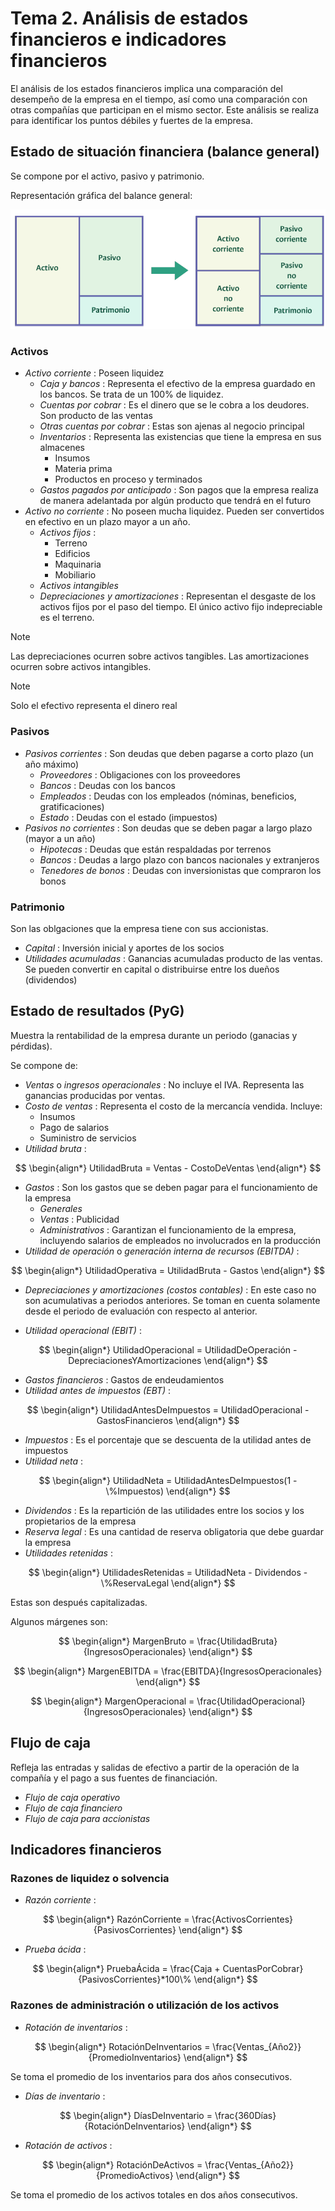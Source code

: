 # Tema 2. Análisis de estados financieros e indicadores financieros

El análisis de los estados financieros implica una comparación del desempeño de la empresa en el tiempo, así como una comparación con otras compañías que participan en el mismo sector.
Este análisis se realiza para identificar los puntos débiles y fuertes de la empresa.


## Estado de situación financiera (balance general)

Se compone por el activo, pasivo y patrimonio.

Representación gráfica del balance general:

![](attachments/Pasted%20image%2020230323212619.png)


### Activos

- _Activo corriente_ : Poseen liquidez
	- _Caja y bancos_ : Representa el efectivo de la empresa guardado en los bancos. Se trata de un $100\%$ de liquidez.
	- _Cuentas por cobrar_ : Es el dinero que se le cobra a los deudores. Son producto de las ventas
	- _Otras cuentas por cobrar_ : Estas son ajenas al negocio principal
	- _Inventarios_ : Representa las existencias que tiene la empresa en sus almacenes
		- Insumos
		- Materia prima
		- Productos en proceso y terminados
	- _Gastos pagados por anticipado_ : Son pagos que la empresa realiza de manera adelantada por algún producto que tendrá en el futuro
- _Activo no corriente_ : No poseen mucha liquidez. Pueden ser convertidos en efectivo en un plazo mayor a un año.
	- _Activos fijos_ :
		- Terreno
		- Edificios
		- Maquinaria
		- Mobiliario
	- _Activos intangibles_
	- _Depreciaciones y amortizaciones_ : Representan el desgaste de los activos fijos 
	  por el paso del tiempo. El único activo fijo indepreciable es el terreno.

>[!Note]
>Las depreciaciones ocurren sobre activos tangibles.
>Las amortizaciones ocurren sobre activos intangibles.

>[!Note]
>Solo el efectivo representa el dinero real


### Pasivos

- _Pasivos corrientes_ : Son deudas que deben pagarse a corto plazo (un año máximo)
	- _Proveedores_ : Obligaciones con los proveedores
	- _Bancos_ : Deudas con los bancos
	- _Empleados_ : Deudas con los empleados (nóminas, beneficios, gratificaciones)
	- _Estado_ : Deudas con el estado (impuestos)
- _Pasivos no corrientes_ : Son deudas que se deben pagar a largo plazo (mayor a un año)
	- _Hipotecas_ : Deudas que están respaldadas por terrenos
	- _Bancos_ :  Deudas a largo plazo con bancos nacionales y extranjeros
	- _Tenedores de bonos_ : Deudas con inversionistas que compraron los bonos


### Patrimonio

Son las oblgaciones que la empresa tiene con sus accionistas.

- _Capital_ : Inversión inicial y aportes de los socios
- _Utilidades acumuladas_ : Ganancias acumuladas producto de las ventas. Se pueden convertir en capital o distribuirse entre los dueños (dividendos)


## Estado de resultados (PyG)

Muestra la rentabilidad de la empresa durante un periodo (ganacias y pérdidas).

Se compone de:

- _Ventas_ o _ingresos operacionales_ : No incluye el IVA. Representa las ganancias producidas por ventas.
- _Costo de ventas_  : Representa el costo de la mercancía vendida. Incluye:
	- Insumos
	- Pago de salarios
	- Suministro de servicios
- _Utilidad bruta_ :

$$
\begin{align*}
	UtilidadBruta = Ventas - CostoDeVentas
\end{align*}
$$

- _Gastos_  : Son los gastos que se deben pagar para el funcionamiento de la empresa
	- _Generales_
	- _Ventas_ : Publicidad
	- _Administrativos_ : Garantizan el funcionamiento de la empresa, incluyendo salarios de empleados no involucrados en la producción
- _Utilidad de operación_ o _generación interna de recursos (EBITDA)_ :

$$
\begin{align*}
	UtilidadOperativa = UtilidadBruta - Gastos
\end{align*}
$$

- _Depreciaciones y amortizaciones (costos contables)_ : En este caso no son acumulativas a periodos anteriores. Se toman en cuenta solamente desde el periodo de evaluación con respecto al anterior.

- _Utilidad operacional (EBIT)_ : 

$$
\begin{align*}
	UtilidadOperacional = UtilidadDeOperación - DepreciacionesYAmortizaciones
\end{align*}
$$

- _Gastos financieros_ : Gastos de endeudamientos
- _Utilidad antes de impuestos (EBT)_ :

$$
\begin{align*}
	UtilidadAntesDeImpuestos = UtilidadOperacional - GastosFinancieros
\end{align*}
$$

- _Impuestos_ : Es el porcentaje que se descuenta de la utilidad antes de impuestos
- _Utilidad neta_ : 

$$
\begin{align*}
	UtilidadNeta = UtilidadAntesDeImpuestos(1 - \%Impuestos)
\end{align*}
$$

- _Dividendos_ : Es la repartición de las utilidades entre los socios y los propietarios de la empresa
- _Reserva legal_ :  Es una cantidad de reserva obligatoria que debe guardar la empresa
- _Utilidades retenidas_ : 

$$
\begin{align*}
	UtilidadesRetenidas = UtilidadNeta - Dividendos - \%ReservaLegal
\end{align*}
$$

Estas son después capitalizadas.



Algunos márgenes son:

$$
\begin{align*}
	MargenBruto = \frac{UtilidadBruta}{IngresosOperacionales}
\end{align*}
$$

$$
\begin{align*}
	MargenEBITDA = \frac{EBITDA}{IngresosOperacionales}
\end{align*}
$$

$$
\begin{align*}
	MargenOperacional = \frac{UtilidadOperacional}{IngresosOperacionales}
\end{align*}
$$


## Flujo de caja

Refleja las entradas y salidas de efectivo a partir de la operación de la compañía y el pago a sus fuentes de financiación.

- _Flujo de caja operativo_
- _Flujo de caja financiero_
- _Flujo de caja para accionistas_


## Indicadores financieros

### Razones de liquidez o solvencia

- _Razón corriente_ : 

$$
\begin{align*}
	RazónCorriente = \frac{ActivosCorrientes}{PasivosCorrientes}
\end{align*}
$$

- _Prueba ácida_ : 

$$
\begin{align*}
	PruebaÁcida = \frac{Caja + CuentasPorCobrar}{PasivosCorrientes}*100\%
\end{align*}
$$


### Razones de administración o utilización de los activos

- _Rotación de inventarios_ :

$$
\begin{align*}
	RotaciónDeInventarios = \frac{Ventas_{Año2}}{PromedioInventarios}
\end{align*}
$$

Se toma el promedio de los inventarios para dos años consecutivos.

- _Días de inventario_ :

$$
\begin{align*}
	DíasDeInventario = \frac{360Días}{RotaciónDeInventarios}
\end{align*}
$$

- _Rotación de activos_ :

$$
\begin{align*}
	RotaciónDeActivos = \frac{Ventas_{Año2}}{PromedioActivos}
\end{align*}
$$

Se toma el promedio de los activos totales en dos años consecutivos.